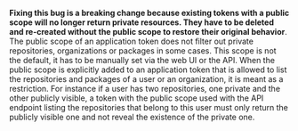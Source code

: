 **Fixing this bug is a breaking change because existing tokens with a public scope will no longer return private resources. They have to be deleted and re-created without the public scope to restore their original behavior**. The public scope of an application token does not filter out private repositories, organizations or packages in some cases. This scope is not the default, it has to be manually set via the web UI or the API. When the public scope is explicitly added to an application token that is allowed to list the repositories and packages of a user or an organization, it is meant as a restriction. For instance if a user has two repositories, one private and the other publicly visible, a token with the public scope used with the API endpoint listing the repositories that belong to this user must only return the publicly visible one and not reveal the existence of the private one.
